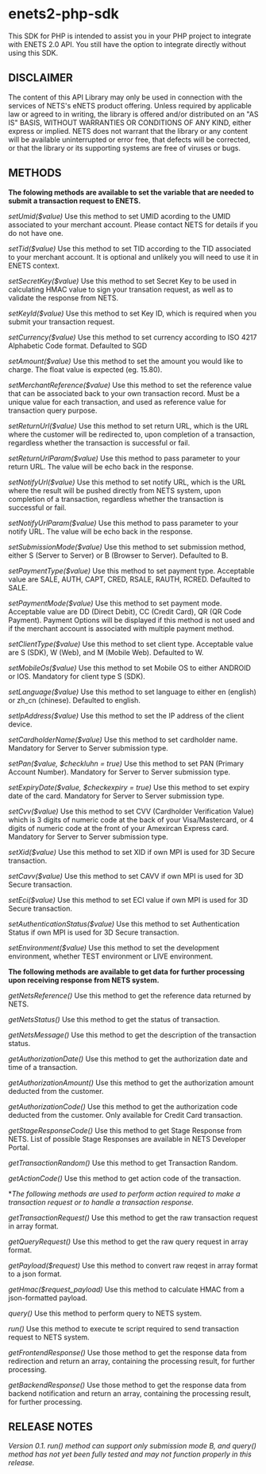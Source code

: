 # enets2-php-sdk
This SDK for PHP is intended to assist you in your PHP project to integrate with ENETS 2.0 API. You still have the option to integrate directly without using this SDK.

## DISCLAIMER

The content of this API Library may only be used in connection with the services of NETS's eNETS product offering. Unless required by applicable law or agreed to in writing, the library is offered and/or distributed on an "AS IS" BASIS, WITHOUT WARRANTIES OR CONDITIONS OF ANY KIND, either express or implied. NETS does not warrant that the library or any content will be available uninterrupted or error free, that defects will be corrected, or that the library or its supporting systems are free of viruses or bugs.

## METHODS

**The folowing methods are available to set the variable that are needed to submit a transaction request to ENETS.**

*setUmid($value)*
Use this method to set UMID acording to the UMID associated to your merchant account. Please contact NETS for details if you do not have one.

*setTid($value)*
Use this method to set TID according to the TID associated to your merchant account. It is optional and unlikely you will need to use it in ENETS context.

*setSecretKey($value)*
Use this method to set Secret Key to be used in calculating HMAC value to sign your transation request, as well as to validate the response from NETS.

*setKeyId($value)*
Use this method to set Key ID, which is required when you submit your transaction request.

*setCurrency($value)*
Use this method to set currency according to ISO 4217 Alphabetic Code format. Defaulted to SGD

*setAmount($value)*
Use this method to set the amount you would like to charge. The float value is expected (eg. 15.80).

*setMerchantReference($value)*
Use this method to set the reference value that can be associated back to your own transaction record. Must be a unique value for each transaction, and used as reference value for transaction query purpose.

*setReturnUrl($value)*
Use this method to set return URL, which is the URL where the customer will be redirected to, upon completion of a transaction, regardless whether the transaction is successful or fail.

*setReturnUrlParam($value)*
Use this method to pass parameter to your return URL. The value will be echo back in the response.

*setNotifyUrl($value)*
Use this method to set notify URL, which is the URL where the result will be pushed directly from NETS system, upon completion of a transaction, regardless whether the transaction is successful or fail.

*setNotifyUrlParam($value)*
Use this method to pass parameter to your notify URL. The value will be echo back in the response.

*setSubmissionMode($value)*
Use this method to set submission method, either S (Server to Server) or B (Browser to Server). Defaulted to B.

*setPaymentType($value)*
Use this method to set payment type. Acceptable value are SALE, AUTH, CAPT, CRED, RSALE, RAUTH, RCRED. Defaulted to SALE.

*setPaymentMode($value)*
Use this method to set payment mode. Acceptable value are DD (Direct Debit), CC (Credit Card), QR (QR Code Payment). Payment Options will be displayed if this method is not used and if the merchant account is associated with multiple payment method.

*setClientType($value)*
Use this method to set client type. Acceptable value are S (SDK), W (Web), and M (Mobile Web). Defaulted to W.

*setMobileOs($value)*
Use this method to set Mobile OS to either ANDROID or IOS. Mandatory for client type S (SDK).

*setLanguage($value)*
Use this method to set language to either en (english) or zh_cn (chinese). Defaulted to english.

*setIpAddress($value)*
Use this method to set the IP address of the client device.

*setCardholderName($value)*
Use this method to set cardholder name. Mandatory for Server to Server submission type.

*setPan($value, $checkluhn = true)*
Use this method to set PAN (Primary Account Number). Mandatory for Server to Server submission type.

*setExpiryDate($value, $checkexpiry = true)*
Use this method to set expiry date of the card. Mandatory for Server to Server submission type.

*setCvv($value)*
Use this method to set CVV (Cardholder Verification Value) which is 3 digits of numeric code at the back of your Visa/Mastercard, or 4 digits of numeric code at the front of your Amexircan Express card. Mandatory for Server to Server submission type.

*setXid($value)*
Use this method to set XID if own MPI is used for 3D Secure transaction.

*setCavv($value)*
Use this method to set CAVV if own MPI is used for 3D Secure transaction.

*setEci($value)*
Use this method to set ECI value if own MPI is used for 3D Secure transaction.

*setAuthenticationStatus($value)*
Use this method to set Authentication Status if own MPI is used for 3D Secure transaction.

*setEnvironment($value)*
Use this method to set the development environment, whether TEST environment or LIVE environment.

**The following methods are available to get data for further processing upon receiving response from NETS system.**

*getNetsReference()*
Use this method to get the reference data returned by NETS.

*getNetsStatus()*
Use this method to get the status of transaction.

*getNetsMessage()*
Use this method to get the description of the transaction status.

*getAuthorizationDate()*
Use this method to get the authorization date and time of a transaction.

*getAuthorizationAmount()*
Use this method to get the authorization amount deducted from the customer.

*getAuthorizationCode()*
Use this method to get the authorization code deducted from the customer. Only available for Credit Card transaction.

*getStageResponseCode()*
Use this method to get Stage Response from NETS. List of possible Stage Responses are available in NETS Developer Portal.

*getTransactionRandom()*
Use this method to get Transaction Random.

*getActionCode()*
Use this method to get action code of the transaction.

**The following methods are used to perform action required to make a transaction request or to handle a transaction response.*

*getTransactionRequest()*
Use this method to get the raw transaction request in array format.

*getQueryRequest()*
Use this method to get the raw query request in array format.

*getPayload($request)*
Use this method to convert raw reqest in array format to a json format.

*getHmac($request_payload)*
Use this method to calculate HMAC from a json-formatted payload.

*query()*
Use this method to perform query to NETS system.

*run()*
Use this method to execute te script required to send transaction request to NETS system. 

*getFrontendResponse()*
Use those method to get the response data from redirection and return an array, containing the processing result, for further processing.

*getBackendResponse()*
Use those method to get the response data from backend notification and return an array, containing the processing result, for further processing.

## RELEASE NOTES

*Version 0.1. run() method can support only submission mode B, and query() method has not yet been fully tested and may not function properly in this release.*
